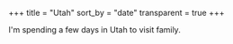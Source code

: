 +++
title = "Utah"
sort_by = "date"
transparent = true
+++

I'm spending a few days in Utah to visit family.
